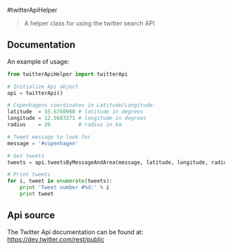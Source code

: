 #twitterApiHelper

> A helper class for using the twitter search API

## Documentation

An example of usage:

```python
from twitterApiHelper import twitterApi
```

```python
# Initialize Api object
api = twitterApi()

# Copenhagens coordinates in Latitude/Longitude:
latitude  = 55.6760968 # latitude in degrees
longitude = 12.5683371 # longitude in degrees
radius    = 20         # radius in km

# Tweet message to look for
message = '#copenhagen'

# Get tweets
tweets = api.tweetsByMessageAndArea(message, latitude, longitude, radius)

# Print tweets
for i, tweet in enumerate(tweets):
    print 'Tweet number #%d:' % i
    print tweet
```

## Api source

The Twitter Api documentation can be found at: https://dev.twitter.com/rest/public

